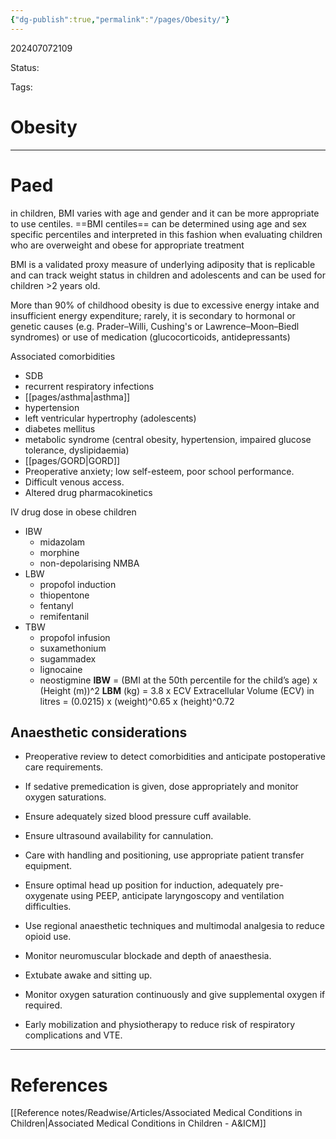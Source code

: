 ```yaml
---
{"dg-publish":true,"permalink":"/pages/Obesity/"}
---
```



202407072109

Status: 

Tags: 

# Obesity




---
# Paed
in children, BMI varies with age and gender and it can be more appropriate to use centiles. ==BMI centiles== can be determined using age and sex specific percentiles and interpreted in this fashion when evaluating children who are overweight and obese for appropriate treatment

BMI is a validated proxy measure of underlying adiposity that is replicable and can track weight status in children and adolescents and can be used for children >2 years old.

More than 90% of childhood obesity is due to excessive energy intake and insufficient energy expenditure; rarely, it is secondary to hormonal or genetic causes (e.g. Prader–Willi, Cushing's or Lawrence–Moon–Biedl syndromes) or use of medication (glucocorticoids, antidepressants)

Associated comorbidities
- SDB
- recurrent respiratory infections
- [[pages/asthma\|asthma]]
- hypertension
- left ventricular hypertrophy (adolescents)
- diabetes mellitus
- metabolic syndrome (central obesity, hypertension, impaired glucose tolerance, dyslipidaemia)
- [[pages/GORD\|GORD]]
- Preoperative anxiety; low self-esteem, poor school performance.
- Difficult venous access.
- Altered drug pharmacokinetics

IV drug dose in obese children
- IBW
	- midazolam
	- morphine
	- non-depolarising NMBA
- LBW
	- propofol induction
	- thiopentone
	- fentanyl
	- remifentanil
- TBW
	- propofol infusion
	- suxamethonium
	- sugammadex
	- lignocaine
	- neostigmine
**IBW** = (BMI at the 50th percentile for the child’s age) x (Height (m))^2
**LBM** (kg) = 3.8 x ECV Extracellular Volume (ECV) in litres = (0.0215) x (weight)^0.65 x (height)^0.72

## Anaesthetic considerations
- Preoperative review to detect comorbidities and anticipate postoperative care requirements.
    
- If sedative premedication is given, dose appropriately and monitor oxygen saturations.
    
- Ensure adequately sized blood pressure cuff available.
    
- Ensure ultrasound availability for cannulation.
    
- Care with handling and positioning, use appropriate patient transfer equipment.
    
- Ensure optimal head up position for induction, adequately pre-oxygenate using PEEP, anticipate laryngoscopy and ventilation difficulties.
    
- Use regional anaesthetic techniques and multimodal analgesia to reduce opioid use.
    
- Monitor neuromuscular blockade and depth of anaesthesia.
    
- Extubate awake and sitting up.
    
- Monitor oxygen saturation continuously and give supplemental oxygen if required.
    
- Early mobilization and physiotherapy to reduce risk of respiratory complications and VTE.



___
# References
[[Reference notes/Readwise/Articles/Associated Medical Conditions in Children\|Associated Medical Conditions in Children - A&ICM]]